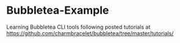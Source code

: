 # Bubbletea-Example
Learning Bubbletea CLI tools following posted tutorials at https://github.com/charmbracelet/bubbletea/tree/master/tutorials/
